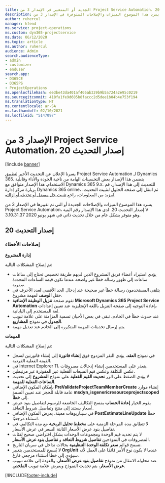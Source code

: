 ```yaml
---
title: الجديد أو المتغير في الإصدار 3 من Project Service Automation، إصدار التحديث 20
description: يسرد هذا الموضوع الميزات والإصلاحات المتوفرة في الإصدار 3 من Project Service Automation، إصدار التحديث 20.
author: ruhercul
manager: kfend
ms.service: project-operations
ms.custom: dyn365-projectservice
ms.date: 06/12/2020
ms.topic: article
ms.author: ruhercul
audience: Admin
search.audienceType:
- admin
- customizer
- enduser
search.app:
- D365CE
- D365PS
- ProjectOperations
ms.openlocfilehash: ee3be43da401af405ab329b9b5a724a2e95c0219
ms.sourcegitcommit: 418fa1fe9d605b8faccc2d5dee1b04b4e753f194
ms.translationtype: HT
ms.contentlocale: ar-SA
ms.lasthandoff: 02/10/2021
ms.locfileid: "5147097"
---
```

# <a name="project-service-automation-update-release-20-v3"></a>الإصدار 3 من Project Service Automation، إصدار التحديث 20

[!include [banner](../includes/psa-now-project-operations.md)]

يسرنا الإعلان عن التحديث الأخير لتطبيق Project Service Automation لـ Dynamics 365. يتضمن هذا الإصدار بعض التحسينات الهامة من ناحية الجودة والأداء وقابلية الاستخدام. هذا الإصدار متوافق مع Dynamics 365 9.x. للتحديث إلى هذا الإصدار، قم بزيارة مركز إدارة Dynamics 365 online، ثم انتقل إلى صفحة الحلول لتثبيت التحديث. لمزيد من المعلومات، راجع [تثبيت حل مفضل أو تحديثه أو إزالته](https://docs.microsoft.com/power-platform/admin/install-remove-preferred-solution).

يسرد هذا الموضوع الميزات والإصلاحات الجديدة أو التي تم تغييرها في الإصدار 3 من Project Service Automation، إصدار التحديث 20. لدى هذا الإصدار رقم البنية V 3.10.31.37 وهو متوفر بشكل عام من خلال تحديث ذاتي في شهر يونيو 2020.

## <a name="update-release-20"></a>إصدار التحديث 20

### <a name="bug-fixes"></a>إصلاحات الأخطاء

**إدارة المشروع**

تم إصلاح المشكلات التالية:

- يؤدي استيراد أعضاء فريق المشروع الذين لديهم طريقة تخصيص تحتاج إلى ساعات ساعات إلى ظهور رسالة خطأ غير واضحة عندما تكون قيمة الساعات المحددة صفرية.
- يتلقى المستخدمون رسالة خطأ غير صحيحة عند إدخال الحد الأقصى لعدد الأحرف في حقل **الوصف** لمهمة مشروع.
- تقوم صفحة **تنزيل الوظيفة الإضافية Microsoft Dynamics 365 Project Service Automation** بإعادة التوجيه إلى صفحة التنزيل باللغة الإنجليزية عند تعيين إعدادات لغة المستخدم إلى اليابانية.
- عند حدوث خطأ في الخادم، تبقى في بعض الأحيان تسمية المزامنة على علامة تبويب **الجدول** في نموذج **المشاريع**.
- يتم إرسال تحديثات المهمة المتكررة إلى الخادم عند تعديل مهمة.

**المبيعات**

تم إصلاح المشكلات التالية:

- في نموذج **العقد**، يؤدي النقر المزدوج فوق **إنشاء فاتورة** إلى إنشاء فاتورتين لسجل القيمة الفعلية الفردية.
- في Internet Explorer 11، يتعذر على المستخدمين إنشاء إدخالات مصروفات.
- عكس التكلفة وعكس قيم المبيعات الفعلية غير المفوترة غير مرتبطين.
- لا يؤدي الضغط على الزر **تحديث القيم الفعلية** على نموذج **المشروع** إلى تحديث **الساعات الفعلية‬ للمهمة**.
- بإمكان المكون الإضافي **PreValidateProjectTeamMemberCreate** إنشاء موارد عامة قابلة للحجز عند تعيين السمة **msdyn_isgenericresourceprojectscoped** إلى **خطأ**.
- يقوم الخيار **إعادة الحساب** بمسح التكاليف الخاضعة للرسوم لتفاصيل بنود عرض أسعار يستند إلى منتج وتفاصيل شروط التعاقد.
- في سيناريوهات معينة، يعرض المكون الإضافي **PostEstimateLineUpdate** خطأ استثناء مرجعيُا.
- لا تتطابق مدة المرحلة الزمنية على **مخطط تحليل الربحية** مع مدة التكاليف في تفاصيل بنود عرض الأسعار الثابتة السعر في عرض الأسعار.
- لا يتم تحديد قيم الوحدة ومجموعات الوحدات بشكل افتراضي صحيح لفئات المصروفات في النموذجين **تفاصيل شروط التعاقد** و **تفاصيل بنود عرض الأسعار**.
- تسمح قوائم **سعر تكلفة الوحدة التنظيمية** بحالات تداخل في سريان التاريخ.‬
- لا يُسمح للمستخدمين بتغيير **OrgUnit** عندما لا يكون نوع الأمر قائمًا على العمل لأنه سيؤدي إلى خطأ استثناء مرجعي فارغ.
- عند محاولة الانتقال من نموذج **تفاصيل بنود عرض الأسعار**، والعودة إلى علامة تبويب **عرض الأسعار**، يتم تحديث النموذج ويعرض علامة تبويب **الملخص**.


[!INCLUDE[footer-include](../includes/footer-banner.md)]